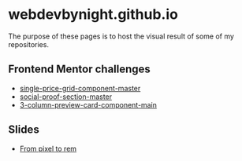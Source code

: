 # webdevbynight.github.io

The purpose of these pages is to host the visual result of some of my repositories.

## Frontend Mentor challenges

- [single-price-grid-component-master](/single-price-grid-component-master/)
- [social-proof-section-master](/social-proof-section-master/)
- [3-column-preview-card-component-main](/3-column-preview-card-component-main/)

## Slides

- [From pixel to rem](https://webdevbynight.github.io/wcs-remote-fr-feb-2023-from-pixel-to-rem/)
